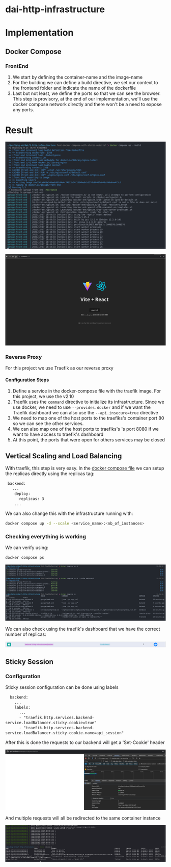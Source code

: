 # dai-http-infrastructure

# Implementation

## Docker Compose

### FrontEnd

1. We start by defining the container-name and the image-name
2. For the building we can define a build directive, we set our context to the frontend folder and indicate the name of the dockerfile
3. Last but not least, we define the ports so that we can see the browser. This step is provisory, at the end of our implementation, we'll use the docker compose network directly and there won't be a need to expose any ports.

# Result

![](media/compose-build.png)

![](media/result-compose.png)

### Reverse Proxy

For this project we use Traefik as our reverse proxy

#### Configuration Steps

1. Define a service in the docker-compose file with the traefik image. For this project, we use the v2.10
2. Traefik uses the `command` directive to initialize its infrastructure. Since we use docker, we need to use `--provides.docker` and if we want the Traefik dashboard we can also use the `--api.insecure=true` directive
3. We need to map one of the host ports to the traefiks's container port 80 so we can see the other services.
4. We can also map one of the host ports to traefiks's 's port 8080 if we want to have access to traefik's dashboard
5. At this point, the ports that were open for others services may be closed

## Vertical Scaling and Load Balancing

With traefik, this step is very easy. In the [docker compose file](compose.yml) we can setup the replicas directly using the replicas tag:

```docker compose
 backend:
   ...
    deploy:
      replicas: 3
    ...
```

We can also change this with the infrastructure running with:

```bash
docker compose up -d --scale <service_name>:<nb_of_instances>
```

### Checking everything is working

We can verify using:

```bash
docker compose ps
```

![](media/compose-scale.png)

We can also check using the traefik's dashboard that we have the correct number of replicas:

![](media/traefik-scale.png)

## Sticky Session

### Configuration

Sticky session configuration can be done using labels

```docker compose
  backend:
    ...
    labels:
      ...
      - "traefik.http.services.backend-service.loadBalancer.sticky.cookie=true"
      - "traefik.http.services.backend-service.loadBalancer.sticky.cookie.name=api_session"
```

After this is done the requests to our backend will get a 'Set-Cookie' header

![](media/sticky-session-response.png)

And multiple requests will all be redirected to the same container instance

![](media/sticky-session.png)
